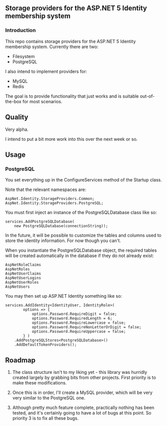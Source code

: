 ## Storage providers for the ASP.NET 5 Identity membership system

### Introduction

This repo contains storage providers for the ASP.NET 5 Identity membership
system. Currently there are two:

 * Filesystem
 * PostgreSQL

I also intend to implement providers for:

 * MySQL
 * Redis

The goal is to provide functionality that just works and is suitable out-of-the-box for most scenarios. 


## Quality

Very alpha.

I intend to put a bit more work into this over the next week or so.


## Usage

### PostgreSQL

You set everything up in the ConfigureServices method of the Startup class.

Note that the relevant namespaces are:

    AspNet.Identity.StorageProviders.Common;
    AspNet.Identity.StorageProviders.PostgreSQL;

You must first inject an instance of the PostgreSQLDatabase class like so:

    services.AddPostgreSQLDatabase(
        new PostgreSQLDatabase(connectionString));

In the future, it will be possible to customize the tables and columns
used to store the identity information. For now though you can't. 

When you instantiate the PostgreSQLDatabase object, the required tables
will be created automatically in the database if they do not already exist:

    AspNetRoleClaims
    AspNetRoles
    AspNetUserClaims
    AspNetUserLogins
    AspNetUserRoles
    AspNetUsers

You may then set up ASP.NET Identity something like so:

    services.AddIdentity<IdentityUser, IdentityRole>(
            options => {
                options.Password.RequireDigit = false;
                options.Password.RequiredLength = 6;
                options.Password.RequireLowercase = false;
                options.Password.RequireNonLetterOrDigit = false;
                options.Password.RequireUppercase = false;
            } )
        .AddPostgreSQLStores<PostgreSQLDatabase>()
        .AddDefaultTokenProviders();


## Roadmap

1. The class structure isn't to my liking yet - this library was hurridly created largely by grabbing bits from other projects. First priority is to make these modifications. 

2. Once this is in order, I'll create a MySQL provider, which will be very very similar to the PostgreSQL one.

3. Although pretty much feature complete, practically nothing has been tested, and it's certainly going to have a lot of bugs at this point. So priority 3 is to fix all these bugs.